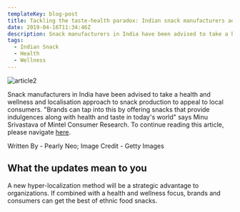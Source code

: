 ```yaml
---
templateKey: blog-post
title: Tackling the taste-health paradox: Indian snack manufacturers advised to focus on health, nutrition and Indian-ness
date: 2019-04-16T11:34:46Z
description: Snack manufacturers in India have been advised to take a health and wellness approach to appeal to local customers
tags:
  - Indian Snack
  - Health
  - Wellness
---
```


![article2](/img/article2.jpg)

Snack manufacturers in India have been advised to take a health and wellness and localisation approach to snack production to appeal to local consumers.  "Brands can tap into this by offering snacks that provide indulgences along with health and taste in today's world" says Minu Srivastava of Mintel Consumer Research.  To continue reading this article, please navigate [here](https://www.foodnavigator-asia.com/Article/2019/04/16/Tackling-the-taste-health-paradox-Indian-snack-manufacturers-advised-to-focus-on-health-nutrition-and-Indian-ness?utm_source=copyright&utm_medium=OnSite&utm_campaign=copyright).

Written By - Pearly Neo; Image Credit - Getty Images

## What the updates mean to you

A new hyper-localization method will be a strategic advantage to organizations.  If combined with a health and wellness focus, brands and consumers can get the best of ethnic food snacks.  
